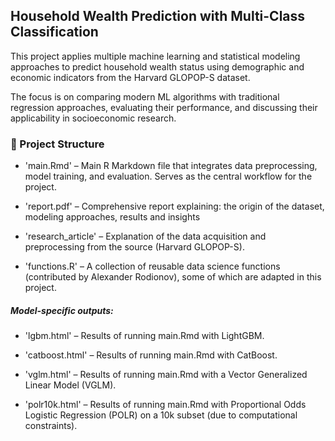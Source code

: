 ## Household Wealth Prediction with Multi-Class Classification

This project applies multiple machine learning and statistical modeling approaches to predict household wealth status using demographic and economic indicators from the Harvard GLOPOP-S dataset.

The focus is on comparing modern ML algorithms with traditional regression approaches, evaluating their performance, and discussing their applicability in socioeconomic research.

### 📂 Project Structure

* 'main.Rmd' – Main R Markdown file that integrates data preprocessing, model training, and evaluation. Serves as the central workflow for the project.

* 'report.pdf' – Comprehensive report explaining: the origin of the dataset, modeling approaches, results and insights

* 'research_article' – Explanation of the data acquisition and preprocessing from the source (Harvard GLOPOP-S).

* 'functions.R' – A collection of reusable data science functions (contributed by Alexander Rodionov), some of which are adapted in this project.

##### Model-specific outputs:

* 'lgbm.html' – Results of running main.Rmd with LightGBM.

* 'catboost.html' – Results of running main.Rmd with CatBoost.

* 'vglm.html' – Results of running main.Rmd with a Vector Generalized Linear Model (VGLM).

* 'polr10k.html' – Results of running main.Rmd with Proportional Odds Logistic Regression (POLR) on a 10k subset (due to computational constraints).
